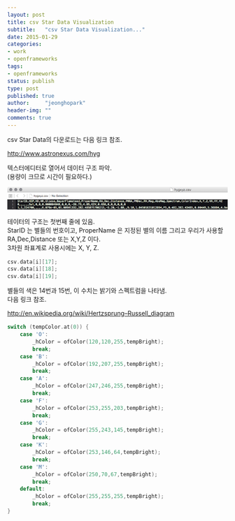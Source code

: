 ```yaml
---
layout: post
title: csv Star Data Visualization
subtitle:   "csv Star Data Visualization..."
date: 2015-01-29
categories:
- work
- openframeworks
tags:
- openframeworks
status: publish
type: post
published: true
author:     "jeonghopark"
header-img: ""
comments: true
---
```

csv Star Data의 다운로드는 다음 링크 참조.    

http://www.astronexus.com/hyg

텍스터에디터로 열어서 데이터 구조 파악.    
(용량이 크므로 시간이 필요하다.)

<img src="/assets/images/csvDataRow.png" />

테이터의 구조는 첫번째 줄에 있음.    
StarID 는 별들의 번호이고, ProperName 은 지정된 별의 이름 그리고 우리가 사용할 RA,Dec,Distance 또는 X,Y,Z 이다.    
3차원 좌표계로 사용시에는 X, Y, Z.    

```cpp
csv.data[i][17]; 
csv.data[i][18]; 
csv.data[i][19];
```

별들의 색은 14번과 15번, 이 수치는 밝기와 스펙트럼을 나타냄.    
다음 링크 참조.    

http://en.wikipedia.org/wiki/Hertzsprung–Russell_diagram    

```cpp
switch (tempColor.at(0)) {
    case 'O':
        _hColor = ofColor(120,120,255,tempBright);
        break;
    case 'B':
        _hColor = ofColor(192,207,255,tempBright);
        break;
    case 'A':
        _hColor = ofColor(247,246,255,tempBright);
        break;
    case 'F':
        _hColor = ofColor(253,255,203,tempBright);
        break;
    case 'G':
        _hColor = ofColor(255,243,145,tempBright);
        break;
    case 'K':
        _hColor = ofColor(253,146,64,tempBright);
        break;
    case 'M':
        _hColor = ofColor(250,70,67,tempBright);
        break;
    default:
        _hColor = ofColor(255,255,255,tempBright);
        break;
}
```

 